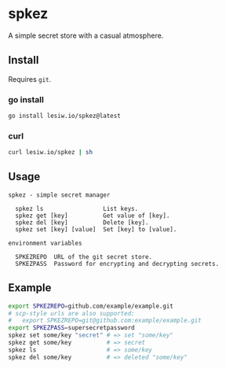 # spkez

A simple secret store with a casual atmosphere.

## Install

Requires `git`.

### go install

```sh
go install lesiw.io/spkez@latest
```

### curl

```sh
curl lesiw.io/spkez | sh
```

## Usage

``` 
spkez - simple secret manager

  spkez ls                 List keys.
  spkez get [key]          Get value of [key].
  spkez del [key]          Delete [key].
  spkez set [key] [value]  Set [key] to [value].

environment variables

  SPKEZREPO  URL of the git secret store.
  SPKEZPASS  Password for encrypting and decrypting secrets.
```

## Example

```sh
export SPKEZREPO=github.com/example/example.git
# scp-style urls are also supported:
#   export SPKEZREPO=git@github.com:example/example.git
export SPKEZPASS=supersecretpassword
spkez set some/key "secret" # => set "some/key"
spkez get some/key          # => secret
spkez ls                    # => some/key
spkez del some/key          # => deleted "some/key"
```
